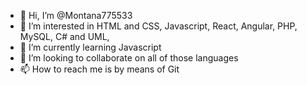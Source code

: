 - 👋 Hi, I’m @Montana775533
- 👀 I’m interested in HTML and CSS, Javascript, React, Angular, PHP, MySQL, C# and UML, 
- 🌱 I’m currently learning Javascript
- 💞️ I’m looking to collaborate on all of those languages
- 📫 How to reach me is by means of Git

<!---
Montana775533/Montana775533 is a ✨ special ✨ repository because its `README.md` (this file) appears on your GitHub profile.
You can click the Preview link to take a look at your changes.
--->
